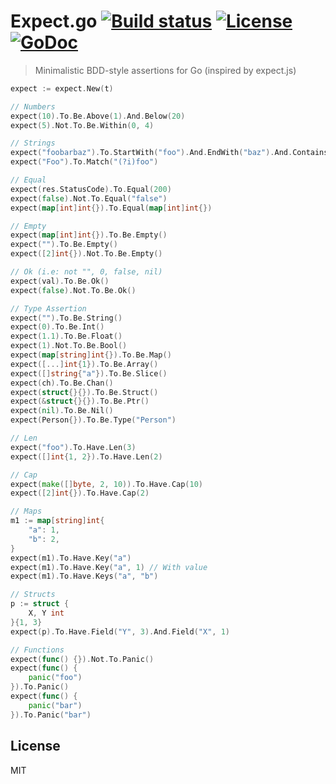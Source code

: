 # Expect.go  [![Build status][travis-image]][travis-url] [![License][license-image]][license-url] [![GoDoc][godoc-img]][godoc-url]
> Minimalistic BDD-style assertions for Go (inspired by expect.js)

```go
expect := expect.New(t)

// Numbers
expect(10).To.Be.Above(1).And.Below(20)
expect(5).Not.To.Be.Within(0, 4)

// Strings
expect("foobarbaz").To.StartWith("foo").And.EndWith("baz").And.Contains("bar")
expect("Foo").To.Match("(?i)foo")

// Equal
expect(res.StatusCode).To.Equal(200)
expect(false).Not.To.Equal("false")
expect(map[int]int{}).To.Equal(map[int]int{})

// Empty
expect(map[int]int{}).To.Be.Empty()
expect("").To.Be.Empty()
expect([2]int{}).Not.To.Be.Empty()

// Ok (i.e: not "", 0, false, nil)
expect(val).To.Be.Ok()
expect(false).Not.To.Be.Ok()

// Type Assertion
expect("").To.Be.String()
expect(0).To.Be.Int()
expect(1.1).To.Be.Float()
expect(1).Not.To.Be.Bool()
expect(map[string]int{}).To.Be.Map()
expect([...]int{1}).To.Be.Array()
expect([]string{"a"}).To.Be.Slice()
expect(ch).To.Be.Chan()
expect(struct{}{}).To.Be.Struct()
expect(&struct{}{}).To.Be.Ptr()
expect(nil).To.Be.Nil()
expect(Person{}).To.Be.Type("Person")

// Len
expect("foo").To.Have.Len(3)
expect([]int{1, 2}).To.Have.Len(2)

// Cap
expect(make([]byte, 2, 10)).To.Have.Cap(10)
expect([2]int{}).To.Have.Cap(2)

// Maps
m1 := map[string]int{
	"a": 1,
	"b": 2,
}
expect(m1).To.Have.Key("a")
expect(m1).To.Have.Key("a", 1) // With value
expect(m1).To.Have.Keys("a", "b")

// Structs
p := struct {
	X, Y int
}{1, 3}
expect(p).To.Have.Field("Y", 3).And.Field("X", 1)

// Functions
expect(func() {}).Not.To.Panic()
expect(func() {
	panic("foo")
}).To.Panic()
expect(func() {
	panic("bar")
}).To.Panic("bar")
```

## License
MIT

[travis-image]: https://img.shields.io/travis/a8m/expect.svg?style=flat-square
[travis-url]: https://travis-ci.org/a8m/expect
[license-url]:   LICENSE
[license-image]: https://img.shields.io/badge/license-MIT-blue.svg?style=flat-square
[godoc-url]:     https://godoc.org/github.com/a8m/expect
[godoc-img]:     https://img.shields.io/badge/godoc-reference-blue.svg?style=flat-square
